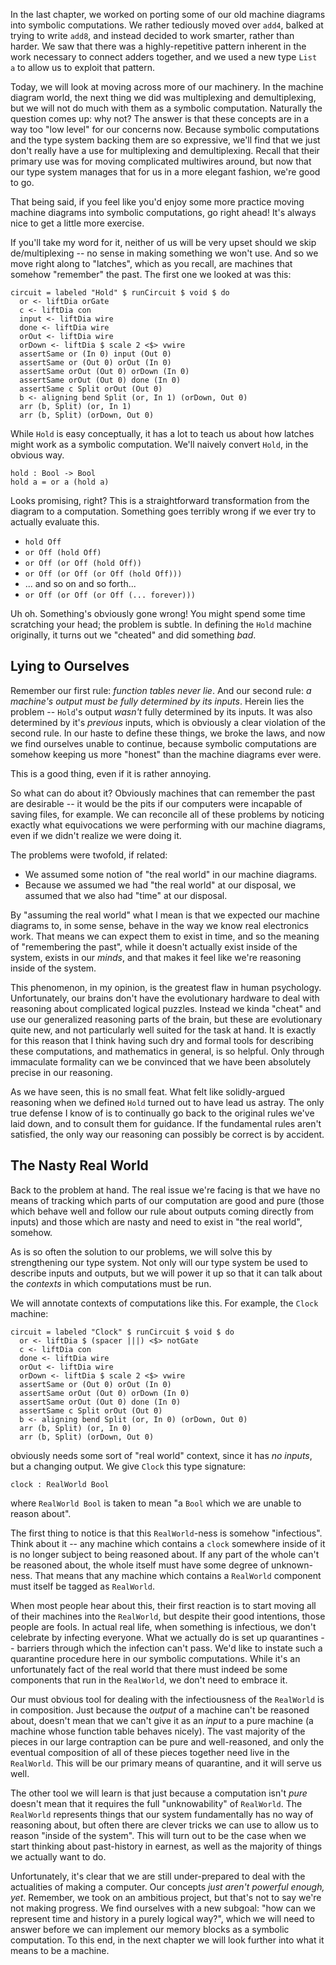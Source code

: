 In the last chapter, we worked on porting some of our old machine diagrams into
symbolic computations. We rather tediously moved over `add4`, balked at trying
to write `add8`, and instead decided to work smarter, rather than harder. We saw
that there was a highly-repetitive pattern inherent in the work necessary to
connect adders together, and we used a new type `List a` to allow us to exploit
that pattern.

Today, we will look at moving across more of our machinery. In the machine
diagram world, the next thing we did was multiplexing and demultiplexing, but we
will not do much with them as a symbolic computation. Naturally the question
comes up: why not? The answer is that these concepts are in a way too "low
level" for our concerns now. Because symbolic computations and the type system
backing them are so expressive, we'll find that we just don't really have a use
for multiplexing and demultiplexing. Recall that their primary use was for
moving complicated multiwires around, but now that our type system manages that
for us in a more elegant fashion, we're good to go.

That being said, if you feel like you'd enjoy some more practice moving machine
diagrams into symbolic computations, go right ahead! It's always nice to get a
little more exercise.

If you'll take my word for it, neither of us will be very upset should we skip
de/multiplexing -- no sense in making something we won't use. And so we move
right along to "latches", which as you recall, are machines that somehow
"remember" the past. The first one we looked at was this:

```{#simple}
circuit = labeled "Hold" $ runCircuit $ void $ do
  or <- liftDia orGate
  c <- liftDia con
  input <- liftDia wire
  done <- liftDia wire
  orOut <- liftDia wire
  orDown <- liftDia $ scale 2 <$> vwire
  assertSame or (In 0) input (Out 0)
  assertSame or (Out 0) orOut (In 0)
  assertSame orOut (Out 0) orDown (In 0)
  assertSame orOut (Out 0) done (In 0)
  assertSame c Split orOut (Out 0)
  b <- aligning bend Split (or, In 1) (orDown, Out 0)
  arr (b, Split) (or, In 1)
  arr (b, Split) (orDown, Out 0)
```

While `Hold` is easy conceptually, it has a lot to teach us about how latches
might work as a symbolic computation. We'll naively convert `Hold`, in the
obvious way.

```
hold : Bool -> Bool
hold a = or a (hold a)
```

Looks promising, right? This is a straightforward transformation from the
diagram to a computation. Something goes terribly wrong if we ever try to
actually evaluate this.

* `hold Off`
* `or Off (hold Off)`
* `or Off (or Off (hold Off))`
* `or Off (or Off (or Off (hold Off)))`
* ... and so on and so forth...
* `or Off (or Off (or Off (... forever)))`

Uh oh. Something's obviously gone wrong! You might spend some time scratching
your head; the problem is subtle. In defining the `Hold` machine originally, it
turns out we "cheated" and did something *bad*.



## Lying to Ourselves

Remember our first rule: *function tables never lie*. And our second rule: *a
machine's output must be fully determined by its inputs*. Herein lies the
problem -- `Hold`'s output *wasn't* fully determined by its inputs. It was also
determined by it's *previous* inputs, which is obviously a clear violation of
the second rule. In our haste to define these things, we broke the laws, and now
we find ourselves unable to continue, because symbolic computations are somehow
keeping us more "honest" than the machine diagrams ever were.

This is a good thing, even if it is rather annoying.

So what can do about it? Obviously machines that can remember the past are
desirable -- it would be the pits if our computers were incapable of saving
files, for example. We can reconcile all of these problems by noticing exactly
what equivocations we were performing with our machine diagrams, even if we
didn't realize we were doing it.

The problems were twofold, if related:

* We assumed some notion of "the real world" in our machine diagrams.
* Because we assumed we had "the real world" at our disposal, we assumed that we
  also had "time" at our disposal.

By "assuming the real world" what I mean is that we expected our machine
diagrams to, in some sense, behave in the way we know real electronics work.
That means we can expect them to exist in time, and so the meaning of
"remembering the past", while it doesn't actually exist inside of the system,
exists in our *minds*, and that makes it feel like we're reasoning inside of the
system.

This phenomenon, in my opinion, is the greatest flaw in human psychology.
Unfortunately, our brains don't have the evolutionary hardware to deal with
reasoning about complicated logical puzzles. Instead we kinda "cheat" and use
our generalized reasoning parts of the brain, but these are evolutionary quite
new, and not particularly well suited for the task at hand. It is exactly for
this reason that I think having such dry and formal tools for describing these
computations, and mathematics in general, is so helpful. Only through immaculate
formality can we be convinced that we have been absolutely precise in our
reasoning.

As we have seen, this is no small feat. What felt like solidly-argued reasoning
when we defined `Hold` turned out to have lead us astray. The only true defense
I know of is to continually go back to the original rules we've laid down, and
to consult them for guidance. If the fundamental rules aren't satisfied, the
only way our reasoning can possibly be correct is by accident.



## The Nasty Real World

Back to the problem at hand. The real issue we're facing is that we have no
means of tracking which parts of our computation are good and pure (those which
behave well and follow our rule about outputs coming directly from inputs) and
those which are nasty and need to exist in "the real world", somehow.

As is so often the solution to our problems, we will solve this by strengthening
our type system. Not only will our type system be used to describe inputs and
outputs, but we will power it up so that it can talk about the *contexts* in
which computations must be run.

We will annotate contexts of computations like this. For example, the `Clock`
machine:

```{#clock}
circuit = labeled "Clock" $ runCircuit $ void $ do
  or <- liftDia $ (spacer |||) <$> notGate
  c <- liftDia con
  done <- liftDia wire
  orOut <- liftDia wire
  orDown <- liftDia $ scale 2 <$> vwire
  assertSame or (Out 0) orOut (In 0)
  assertSame orOut (Out 0) orDown (In 0)
  assertSame orOut (Out 0) done (In 0)
  assertSame c Split orOut (Out 0)
  b <- aligning bend Split (or, In 0) (orDown, Out 0)
  arr (b, Split) (or, In 0)
  arr (b, Split) (orDown, Out 0)
```

obviously needs some sort of "real world" context, since it has *no inputs*, but
a changing output. We give `Clock` this type signature:

```
clock : RealWorld Bool
```

where `RealWorld Bool` is taken to mean "a `Bool` which we are unable to reason
about".

The first thing to notice is that this `RealWorld`-ness is somehow "infectious".
Think about it -- any machine which contains a `clock` somewhere inside of it is
no longer subject to being reasoned about. If any part of the whole can't be
reasoned about, the whole itself must have some degree of unknown-ness. That
means that any machine which contains a `RealWorld` component must itself be
tagged as `RealWorld`.

When most people hear about this, their first reaction is to start moving all of
their machines into the `RealWorld`, but despite their good intentions, those
people are fools. In actual real life, when something is infectious, we don't
celebrate by infecting everyone. What we actually do is set up quarantines --
barriers through which the infection can't pass. We'd like to instate such a
quarantine procedure here in our symbolic computations. While it's an
unfortunately fact of the real world that there must indeed be some components
that run in the `RealWorld`, we don't need to embrace it.

Our must obvious tool for dealing with the infectiousness of the `RealWorld` is
in composition. Just because the *output* of a machine can't be reasoned about,
doesn't mean that we can't give it as an *input* to a pure machine (a machine
whose function table behaves nicely). The vast majority of the pieces in our
large contraption can be pure and well-reasoned, and only the eventual
composition of all of these pieces together need live in the `RealWorld`. This
will be our primary means of quarantine, and it will serve us well.

The other tool we will learn is that just because a computation isn't *pure*
doesn't mean that it requires the full "unknowability" of `RealWorld`. The
`RealWorld` represents things that our system fundamentally has no way of
reasoning about, but often there are clever tricks we can use to allow us to
reason "inside of the system". This will turn out to be the case when we start
thinking about past-history in earnest, as well as the majority of things we
actually want to do.

Unfortunately, it's clear that we are still under-prepared to deal with the
actualities of making a computer. Our concepts *just aren't powerful enough,
yet*. Remember, we took on an ambitious project, but that's not to say we're not
making progress. We find ourselves with a new subgoal: "how can we represent
time and history in a purely logical way?", which we will need to answer before
we can implement our memory blocks as a symbolic computation. To this end, in
the next chapter we will look further into what it means to be a machine.

